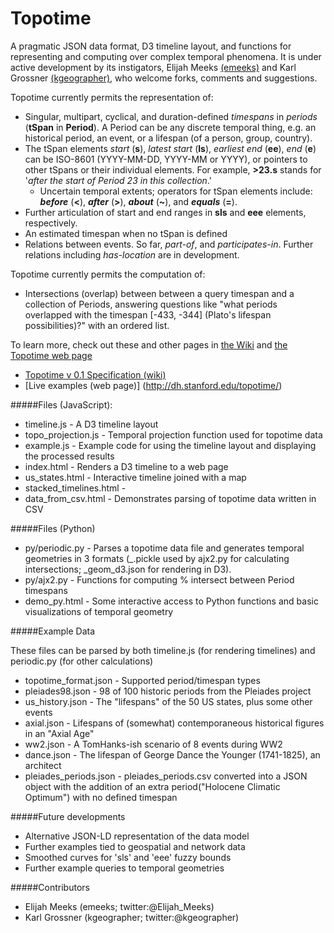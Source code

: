 Topotime
========

A pragmatic JSON data format, D3 timeline layout, and functions for representing and computing over complex temporal phenomena. It is under active development by its instigators, Elijah Meeks [(emeeks)](https://github.com/emeeks) and Karl Grossner [(kgeographer)](https://github.com/kgeographer), who welcome forks, comments and suggestions.


Topotime currently permits the representation of:

* Singular, multipart, cyclical, and duration-defined _timespans_ in _periods_ (**tSpan** in **Period**). A Period can be any discrete temporal thing, e.g. an historical period, an event, or a lifespan (of a person, group, country).
* The tSpan elements _start_ (**s**), _latest start_ (**ls**), _earliest end_ (**ee**), _end_ (**e**) can be ISO-8601 (YYYY-MM-DD, YYYY-MM or YYYY), or pointers to other tSpans or their individual elements. For example, **>23.s** stands for '_after the start of Period 23 in this collection_.' 
  * Uncertain temporal extents; operators for tSpan elements include: **_before_** (**<**), **_after_** (**>**), **_about_** (**~**), and **_equals_** (**=**). 
* Further articulation of start and end ranges in  **sls** and **eee** elements, respectively.
* An estimated timespan when no tSpan is defined
* Relations between events. So far, _part-of_, and _participates-in_. Further relations including _has-location_ are in development.
 
Topotime currently permits the computation of:

* Intersections (overlap) between between a query timespan and a collection of Periods, answering questions like "what periods overlapped with the timespan \[-433, -344\] (Plato's lifespan possibilities)?" with an ordered list.

To learn more, check out these and other pages in [the Wiki](https://github.com/ComputingPlace/topotime/wiki) and [the Topotime web page](dh.stanford.edu/topotime)

* [Topotime v 0.1 Specification (wiki)](https://github.com/ComputingPlace/topotime/wiki/Topotime-v-0.1-specification)
* [Live examples (web page)] (http://dh.stanford.edu/topotime/)

#####Files (JavaScript):

* timeline.js - A D3 timeline layout
* topo\_projection.js - Temporal projection function used for topotime data
* example.js - Example code for using the timeline layout and displaying the processed results
* index.html - Renders a D3 timeline to a web page
* us_states.html - Interactive timeline joined with a map
* stacked_timelines.html - 
* data_from_csv.html - Demonstrates parsing of topotime data written in CSV

#####Files (Python)
* py/periodic.py - Parses a topotime data file and generates temporal geometries in 3 formats (\_.pickle used by ajx2.py for calculating intersections; \_geom_d3.json for rendering in D3).
* py/ajx2.py - Functions for computing % intersect between Period timespans
* demo_py.html - Some interactive access to Python functions and basic visualizations of temporal geometry

#####Example Data

These files can be parsed by both timeline.js (for rendering timelines) and periodic.py (for other calculations)
* topotime_format.json - Supported period/timespan types
* pleiades98.json - 98 of 100 historic periods from the Pleiades project
* us_history.json - The "lifespans" of the 50 US states, plus some other events
* axial.json - Lifespans of (somewhat) contemporaneous historical figures in an "Axial Age"
* ww2.json - A TomHanks-ish scenario of 8 events during WW2
* dance.json - The lifespan of George Dance the Younger (1741-1825), an architect
* pleiades\_periods.json - pleiades\_periods.csv converted into a JSON object with the addition of an extra period("Holocene Climatic Optimum") with no defined timespan


#####Future developments
* Alternative JSON-LD representation of the data model
* Further examples tied to geospatial and network data
* Smoothed curves for 'sls' and 'eee' fuzzy bounds
* Further example queries to temporal geometries

#####Contributors
* Elijah Meeks (emeeks; twitter:@Elijah_Meeks)
* Karl Grossner (kgeographer; twitter:@kgeographer)

